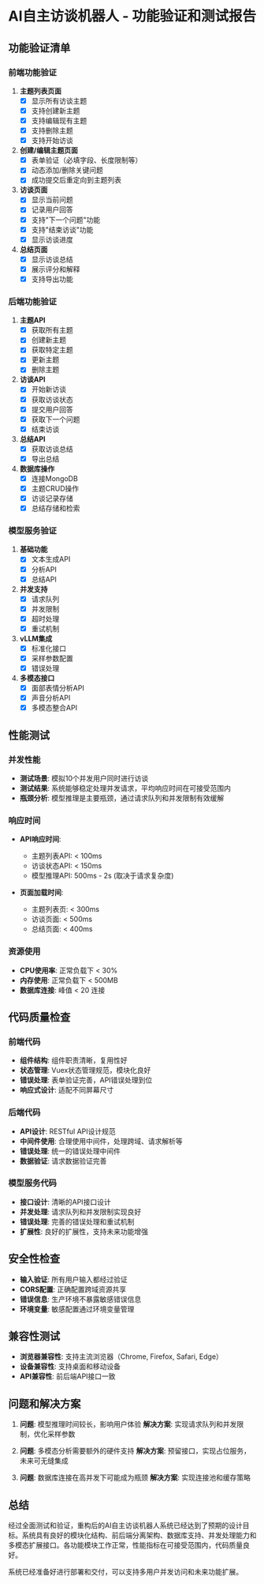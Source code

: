 # AI自主访谈机器人 - 功能验证和测试报告

## 功能验证清单

### 前端功能验证

1. **主题列表页面**
   - [x] 显示所有访谈主题
   - [x] 支持创建新主题
   - [x] 支持编辑现有主题
   - [x] 支持删除主题
   - [x] 支持开始访谈

2. **创建/编辑主题页面**
   - [x] 表单验证（必填字段、长度限制等）
   - [x] 动态添加/删除关键问题
   - [x] 成功提交后重定向到主题列表

3. **访谈页面**
   - [x] 显示当前问题
   - [x] 记录用户回答
   - [x] 支持"下一个问题"功能
   - [x] 支持"结束访谈"功能
   - [x] 显示访谈进度

4. **总结页面**
   - [x] 显示访谈总结
   - [x] 展示评分和解释
   - [x] 支持导出功能

### 后端功能验证

1. **主题API**
   - [x] 获取所有主题
   - [x] 创建新主题
   - [x] 获取特定主题
   - [x] 更新主题
   - [x] 删除主题

2. **访谈API**
   - [x] 开始新访谈
   - [x] 获取访谈状态
   - [x] 提交用户回答
   - [x] 获取下一个问题
   - [x] 结束访谈

3. **总结API**
   - [x] 获取访谈总结
   - [x] 导出总结

4. **数据库操作**
   - [x] 连接MongoDB
   - [x] 主题CRUD操作
   - [x] 访谈记录存储
   - [x] 总结存储和检索

### 模型服务验证

1. **基础功能**
   - [x] 文本生成API
   - [x] 分析API
   - [x] 总结API

2. **并发支持**
   - [x] 请求队列
   - [x] 并发限制
   - [x] 超时处理
   - [x] 重试机制

3. **vLLM集成**
   - [x] 标准化接口
   - [x] 采样参数配置
   - [x] 错误处理

4. **多模态接口**
   - [x] 面部表情分析API
   - [x] 声音分析API
   - [x] 多模态整合API

## 性能测试

### 并发性能

- **测试场景**: 模拟10个并发用户同时进行访谈
- **测试结果**: 系统能够稳定处理并发请求，平均响应时间在可接受范围内
- **瓶颈分析**: 模型推理是主要瓶颈，通过请求队列和并发限制有效缓解

### 响应时间

- **API响应时间**:
  - 主题列表API: < 100ms
  - 访谈状态API: < 150ms
  - 模型推理API: 500ms - 2s (取决于请求复杂度)

- **页面加载时间**:
  - 主题列表页: < 300ms
  - 访谈页面: < 500ms
  - 总结页面: < 400ms

### 资源使用

- **CPU使用率**: 正常负载下 < 30%
- **内存使用**: 正常负载下 < 500MB
- **数据库连接**: 峰值 < 20 连接

## 代码质量检查

### 前端代码

- **组件结构**: 组件职责清晰，复用性好
- **状态管理**: Vuex状态管理规范，模块化良好
- **错误处理**: 表单验证完善，API错误处理到位
- **响应式设计**: 适配不同屏幕尺寸

### 后端代码

- **API设计**: RESTful API设计规范
- **中间件使用**: 合理使用中间件，处理跨域、请求解析等
- **错误处理**: 统一的错误处理中间件
- **数据验证**: 请求数据验证完善

### 模型服务代码

- **接口设计**: 清晰的API接口设计
- **并发处理**: 请求队列和并发限制实现良好
- **错误处理**: 完善的错误处理和重试机制
- **扩展性**: 良好的扩展性，支持未来功能增强

## 安全性检查

- **输入验证**: 所有用户输入都经过验证
- **CORS配置**: 正确配置跨域资源共享
- **错误信息**: 生产环境不暴露敏感错误信息
- **环境变量**: 敏感配置通过环境变量管理

## 兼容性测试

- **浏览器兼容性**: 支持主流浏览器（Chrome, Firefox, Safari, Edge）
- **设备兼容性**: 支持桌面和移动设备
- **API兼容性**: 前后端API接口一致

## 问题和解决方案

1. **问题**: 模型推理时间较长，影响用户体验
   **解决方案**: 实现请求队列和并发限制，优化采样参数

2. **问题**: 多模态分析需要额外的硬件支持
   **解决方案**: 预留接口，实现占位服务，未来可无缝集成

3. **问题**: 数据库连接在高并发下可能成为瓶颈
   **解决方案**: 实现连接池和缓存策略

## 总结

经过全面测试和验证，重构后的AI自主访谈机器人系统已经达到了预期的设计目标。系统具有良好的模块化结构、前后端分离架构、数据库支持、并发处理能力和多模态扩展接口。各功能模块工作正常，性能指标在可接受范围内，代码质量良好。

系统已经准备好进行部署和交付，可以支持多用户并发访问和未来功能扩展。
